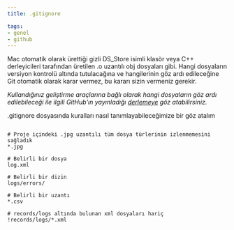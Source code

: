 ```yaml
---
title: .gitignore

tags:
- genel
- github
---
```


Mac otomatik olarak ürettiği gizli DS_Store isimli klasör veya C++ derleyicileri tarafından üretilen .o uzantılı obj dosyaları gibi. Hangi dosyaların versiyon kontrolü altında tutulacağına ve hangilerinin göz ardı edileceğine Git otomatik olarak karar vermez, bu kararı sizin vermeniz gerekir. 

*Kullandığınız geliştirme araçlarına bağlı olarak hangi dosyaların göz ardı edilebileceği ile ilgili GitHub'ın yayınladığı [derlemeye](https://github.com/github/gitignore) göz atabilirsiniz.*

.gitignore dosyasında kuralları nasıl tanımlayabileceğimize bir göz atalım

```

# Proje içindeki .jpg uzantılı tüm dosya türlerinin izlenmemesini sağladık
*.jpg

# Belirli bir dosya
log.xml

# Belirli bir dizin  
logs/errors/

# Belirli bir uzantı  
*.csv

# records/logs altında bulunan xml dosyaları hariç   
!records/logs/*.xml   

```